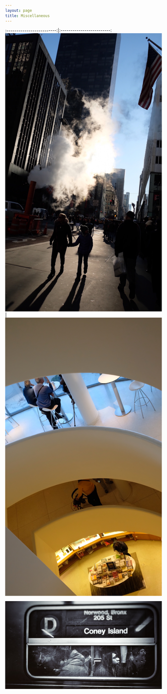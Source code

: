 ```yaml
---
layout: page
title: Miscellaneous
---
```


:-------------------------:|:-------------------------:
![image](/assets/photo/nyc-street.JPG)  |  ![image](/assets/photo/nyc-museum.JPG)

![image](/assets/photo/nyc-subway.jpg)
